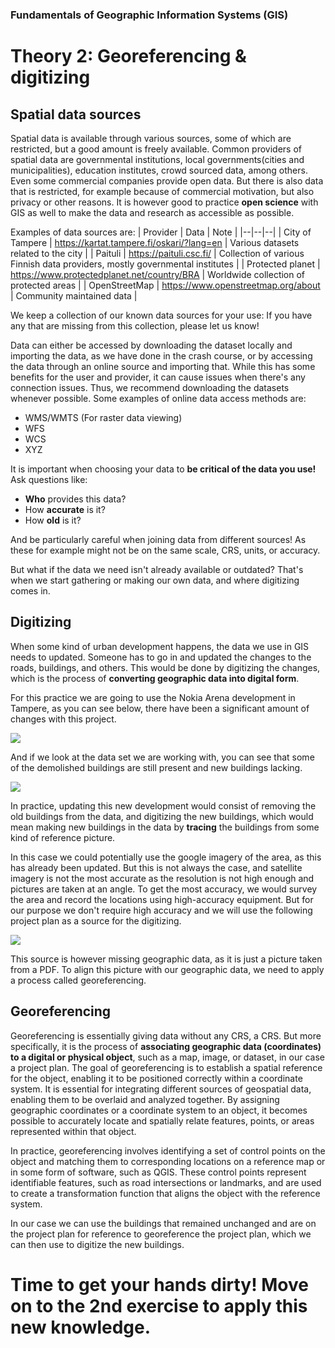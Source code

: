 ### Fundamentals of Geographic Information Systems (GIS)

# Theory 2: Georeferencing & digitizing

## Spatial data sources

Spatial data is available through various sources, some of which are restricted, but a good amount is freely available. Common providers of spatial data are governmental institutions, local governments(cities and municipalities), education institutes, crowd sourced data, among others. Even some commercial companies provide open data. But there is also data that is restricted, for example because of commercial motivation, but also privacy or other reasons. It is however good to practice **open science** with GIS as well to make the data and research as accessible as possible.   

Examples of data sources are:
| Provider | Data | Note |
|--|--|--|
| City of Tampere | https://kartat.tampere.fi/oskari/?lang=en | Various datasets related to the city |
| Paituli | https://paituli.csc.fi/ | Collection of various Finnish data providers, mostly governmental institutes |
| Protected planet | https://www.protectedplanet.net/country/BRA | Worldwide collection of protected areas  |
| OpenStreetMap | https://www.openstreetmap.org/about | Community maintained data |

We keep a collection of our known data sources for your use: 
If you have any that are missing from this collection, please let us know! 

Data can either be accessed by downloading the dataset locally and importing the data, as we have done in the crash course, or by accessing the data through an online source and importing that. While this has some benefits for the user and provider, it can cause issues when there's any connection issues. Thus, we recommend downloading the datasets whenever possible. Some examples of online data access methods are:
- WMS/WMTS (For raster data viewing)
- WFS
- WCS
- XYZ

It is important when choosing your data to **be critical of the data you use!** Ask questions like:
- **Who** provides this data?
- How **accurate** is it?
- How **old** is it?

And be particularly careful when joining data from different sources! As these for example might not be on the same scale, CRS, units, or accuracy. 

But what if the data we need isn't already available or outdated? That's when we start gathering or making our own data, and where digitizing comes in.  

## Digitizing

When some kind of urban development happens, the data we use in GIS needs to updated. Someone has to go in and updated the changes to the roads, buildings, and others. This would be done by digitizing the changes, which is the process of **converting geographic data into digital form**. 

For this practice we are going to use the Nokia Arena development in Tampere, as you can see below, there have been a significant amount of changes with this project.

![](https://raw.githubusercontent.com/rowan8k/fundamentals-of-gis/master/Assets/2_Theory/GIS_theory1_example.png)

And if we look at the data set we are working with, you can see that some of the demolished buildings are still present and new buildings lacking. 

![](https://github.com/rowan8k/fundamentals-of-gis/blob/master/Assets/2_Theory/QGIS_theory1_nokia_outdated.png)

In practice, updating this new development would consist of removing the old buildings from the data, and digitizing the new buildings, which would mean making new buildings in the data by **tracing** the buildings from some kind of reference picture. 

In this case we could potentially use the google imagery of the area, as this has already been updated. But this is not always the case, and satellite imagery is not the most accurate as the resolution is not high enough and pictures are taken at an angle. To get the most accuracy, we would survey the area and record the locations using high-accuracy equipment. But for our purpose we don't require high accuracy and we will use the following project plan as a source for the digitizing. 

![](https://raw.githubusercontent.com/rowan8k/fundamentals-of-gis/master/Assets/1_Theory/GIS_theory1_plan.png)

This source is however missing geographic data, as it is just a picture taken from a PDF. To align this picture with our geographic data, we need to apply a process called georeferencing. 

## Georeferencing

Georeferencing is essentially giving data without any CRS, a CRS. But more specifically, it is the process of **associating geographic data (coordinates) to a digital or physical object**, such as a map, image, or dataset, in our case a project plan. The goal of georeferencing is to establish a spatial reference for the object, enabling it to be positioned correctly within a coordinate system. It is essential for integrating different sources of geospatial data, enabling them to be overlaid and analyzed together. By assigning geographic coordinates or a coordinate system to an object, it becomes possible to accurately locate and spatially relate features, points, or areas represented within that object.

In practice, georeferencing involves identifying a set of control points on the object and matching them to corresponding locations on a reference map or in some form of software, such as QGIS. These control points represent identifiable features, such as road intersections or landmarks, and are used to create a transformation function that aligns the object with the reference system.

In our case we can use the buildings that remained unchanged and are on the project plan for reference to georeference the project plan, which we can then use to digitize the new buildings. 

# Time to get your hands dirty! Move on to the 2nd exercise to apply this new knowledge.

<!--stackedit_data:
eyJkaXNjdXNzaW9ucyI6eyJvSmFOSlZwYTFCeDRmd2tpIjp7In
N0YXJ0IjoxMTkzLCJlbmQiOjEyNTMsInRleHQiOiJXZSBrZWVw
IGEgY29sbGVjdGlvbiBvZiBvdXIga25vd24gZGF0YSBzb3VyY2
VzIGZvciB5b3VyIHVzZToifX0sImNvbW1lbnRzIjp7Imh3eUI5
c1duS3FveThyRlciOnsiZGlzY3Vzc2lvbklkIjoib0phTkpWcG
ExQng0ZndraSIsInN1YiI6ImdoOjQwMzA0Nzg4IiwidGV4dCI6
IkFkZCBsaW5rIiwiY3JlYXRlZCI6MTY4NjMwMzgxMTk1NX19LC
JoaXN0b3J5IjpbLTYxMDM4OTA5OF19
-->